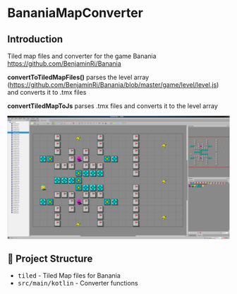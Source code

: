 # BananiaMapConverter

## Introduction


Tiled map files and converter for the game Banania https://github.com/BenjaminRi/Banania

**convertToTiledMapFiles()** parses the level array (https://github.com/BenjaminRi/Banania/blob/master/game/level/level.js) and converts it to .tmx files

**convertTiledMapToJs** parses .tmx files and converts it to the level array

<p align="center">
  <img src ="https://raw.githubusercontent.com/Foso/BananiaMapConverter/master/docs/bananiatiled.png"  />
</p>

## 👷 Project Structure
* <kbd>tiled</kbd> - Tiled Map files for Banania
* <kbd>src/main/kotlin</kbd> - Converter functions
